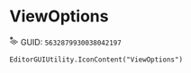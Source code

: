 # ViewOptions
![](/img/ViewOptions.png)
GUID: `5632879930038042197`
```
EditorGUIUtility.IconContent("ViewOptions")
```
